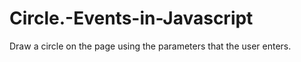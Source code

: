 # Circle.-Events-in-Javascript
Draw a circle on the page using the parameters that the user enters.
